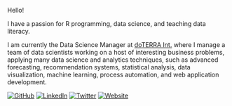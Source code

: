 
Hello!

I have a passion for R programming, data science, and teaching data
literacy.

I am currently the Data Science Manager at [doTERRA
Int.](https://www.doterra.com/US/en) where I manage a team of data
scientists working on a host of interesting business problems, applying
many data science and analytics techniques, such as advanced
forecasting, recommendation systems, statistical analysis, data
visualization, machine learning, process automation, and web application
development.

[![GitHub](https://img.shields.io/github/followers/tmstauss.svg?label=GitHub&style=social)](https://github.com/tmstauss)
[![LinkedIn](https://img.shields.io/badge/LinkedIn--blueviolet.svg?style=social&logo=linkedin)](https://linkedin.com/in/tanner-stauss)
[![Twitter](https://img.shields.io/twitter/follow/Tanner_Stauss?label=Twitter&style=social)](https://twitter.com/Tanner_Stauss)
[![Website](https://img.shields.io/badge/Webpage-Personal-blue)](https://tannerstauss.com)
